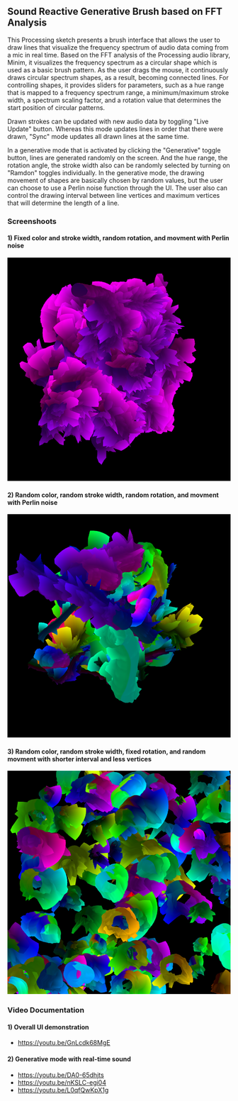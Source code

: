 ## Sound Reactive Generative Brush based on FFT Analysis

This Processing sketch presents a brush interface that allows the user to draw lines that visualize the frequency spectrum of audio data coming from a mic in real time. Based on the FFT analysis of the Processing audio library, Minim, it visualizes the frequency spectrum as a circular shape which is used as a basic brush pattern. As the user drags the mouse, it continuously draws circular spectrum shapes, as a result, becoming connected lines. For controlling shapes, it provides sliders for parameters, such as a hue range that is mapped to a frequency spectrum range, a minimum/maximum stroke width, a spectrum scaling factor, and a rotation value that determines the start position of circular patterns.

Drawn strokes can be updated with new audio data by toggling "Live Update" button. Whereas this mode updates lines in order that there were drawn, "Sync" mode updates all drawn lines at the same time.

In a generative mode that is activated by clicking the "Generative" toggle button, lines are generated randomly on the screen. And the hue range, the rotation angle, the stroke width also can be randomly selected by turning on "Ramdon" toggles individually. In the generative mode, the drawing movement of shapes are basically chosen by random values, but the user can choose to use a Perlin noise function through the UI. The user also can control the drawing interval between line vertices and maximum vertices that will determine the length of a line.



### Screenshoots

#### 1) Fixed color and stroke width, random rotation, and movment with Perlin noise

![screenshot_1](screenshot_1.png)



#### 2) Random color, random stroke width, random rotation, and movment with Perlin noise

![screenshot_2](screenshot_2.png)



#### 3) Random color, random stroke width, fixed rotation, and random movment with shorter interval and less vertices

![screenshot_3](screenshot_3.png)



### Video Documentation

#### 1) Overall UI demonstration

- https://youtu.be/GnLcdk68MgE

#### 2) Generative mode with real-time sound

- https://youtu.be/DA0-65dhjts
- https://youtu.be/nKSLC-egi04
- https://youtu.be/L0qfQwKpX1g